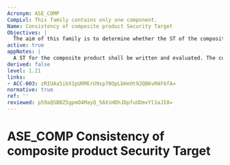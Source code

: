 ```yaml
---
Acronym: ASE_COMP
CompLvl: This family contains only one component.
Name: Consistency of composite product Security Target
Objectives: |
  The aim of this family is to determine whether the ST of the composite product (denoted by composite product Security Target or composite-ST in the following) does not contradict the ST of the related base component (denoted by base component Security Target or base-ST in the following, Generally, a Security Target expresses a security policy for the TOE defined.)
active: true
appNotes: |
  A ST for the composite product shall be written and evaluated. The composite product evaluator shall examine that the ST of the composite product does not contradict the ST of the related base component. In particular, it means that the composite product evaluator shall examine the composite product ST and the base component ST for any conflicting assumptions, compatibility of security objectives, security requirements and security functionality needed by the dependent component. The composite product evaluation sponsor shall ensure that the ST of the base component is available for the dependent component developer, for the composite product evaluator and for the composite product evaluation authority. The information available in the public version of the base component ST may not be sufficient. These application notes aid the developer to create as well as the evaluator to analyse a composite product ST and describe a general methodology for it. In order to create a composite product ST, the developer should perform the following steps: Step 1: The developer formulates a preliminary ST for the composite product (the composite-ST) using the standard code of practice. The composite-ST can be formulated independently of the ST of the composite product’s related base component (the base-ST), at least as long as there are no formal PP conformance claims. Step 2: The developer determines the overlap between the base-ST and the composite-ST through analysing and comparing their respective TOE Security Functionality (TSF). Because the TSF enforce the Security Target (together with the organisational measures enforcing the security objectives for the operational environment of the TOE). The comparison shall be performed on the abstraction level of SFRs. If the developer defined security functionality groups (TSF-groups) in the TSS part of his Security Target, the evaluator should also consider them in order to get a better understanding for the context of the security services offered by the TOE. Step 3: The developer determines under which conditions he can trust in and rely on the base component-TSF being used by the composite-ST without a new examination. Having undertaken these steps the developer completes the preliminary ST for the composite product. It is not mandatory that the composite product and its related base component are being evaluated according to the same edition of the CC. It is due to the fact that the dependent component of the composite product can rely on some security services of the base component, if (i) the assurance level of the base component covers the intended assurance level of the composite product and (ii) the base component evaluation is valid (i.e. accepted by the base component evaluation authority) and up-to-date. Equivalence of single assurance components (and, hence, of assurance levels) belonging to different CC editions shall be established / acknowledged by the composite product evaluation authority. If conformance to a PP is claimed, e.g. a composite product ST claims conformance to a PP (that possibly claims conformance to a further PP), the consistency check can be reduced to the elements of the ST having not already been covered by these PPs. However, in general the fact of compliance to a PP is not sufficient to avoid inconsistencies. Assume the following situation, where → stands for “complies with”: composite-ST → PP 1 → PP 2 ← base-ST PP 1 may require any kind of conformance, e.g. “strict”, “exact” or “demonstrable” according to the CC, but this does not affect the ‘additional elements’ that the base-ST may introduce beyond PP 2. In conclusion, these additions are not necessarily consistent with the composite-ST’s additions chosen beyond PP 1. There is no scenario that ensures their consistency ‘by construction’. Note that consistency may be no direct matching: Objectives for the base component’s environment may become objectives for the composite TOE.
derived: false
level: 1.21
links:
- ACC-003: zRIUAa5ibXIpURMErU9sp70OpLbHeOt92QB6vM4F6fA=
normative: true
ref: ''
reviewed: p59aQSBBZ5gpmO4MayQ_56XsHDhJDpfuUDmxYl1aJI8=
---
```


# ASE_COMP Consistency of composite product Security Target